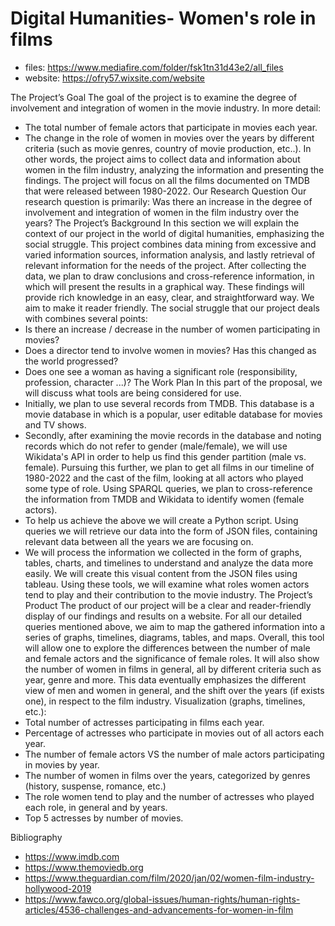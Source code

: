 # Digital Humanities- Women's role in films
- files: https://www.mediafire.com/folder/fsk1tn31d43e2/all_files
- website: https://ofry57.wixsite.com/website

The Project’s Goal
The goal of the project is to examine the degree of involvement and integration of women in the movie industry. In more detail:
* The total number of female actors that participate in movies each year.
* The change in the role of women in movies over the years by different criteria (such as movie genres, country of movie production, etc..).
In other words, the project aims to collect data and information about women in the film industry, analyzing the information and presenting the findings. The project will focus on all the films documented on TMDB that were released between 1980-2022.
Our Research Question
Our research question is primarily: 
Was there an increase in the degree of involvement and integration of women in the film industry over the years?
The Project’s Background
In this section we will explain the context of our project in the world of digital humanities, emphasizing the social struggle. This project combines data mining from excessive and varied information sources, information analysis, and lastly retrieval of relevant information for the needs of the project. After collecting the data, we plan to draw conclusions and cross-reference information, in which will present the results in a graphical way. These findings will provide rich knowledge in an easy, clear, and straightforward way. We aim to make it reader friendly.
The social struggle that our project deals with combines several points:
* Is there an increase / decrease in the number of women participating in movies?
* Does a director tend to involve women in movies? Has this changed as the world progressed?
* Does one see a woman as having a significant role (responsibility, profession, character ...)?
The Work Plan 
In this part of the proposal, we will discuss what tools are being considered for use.
* Initially, we plan to use several records from TMDB. This database is a movie database in which is a popular, user editable database for movies and TV shows.
* Secondly, after examining the movie records in the database and noting records which do not refer to gender (male/female), we will use Wikidata's API in order to help us find this gender partition (male vs. female). Pursuing this further, we plan to get all films in our timeline of 1980-2022 and the cast of the film, looking at all actors who played some type of role. Using SPARQL queries, we plan to cross-reference the information from TMDB and Wikidata to identify women (female actors).
* To help us achieve the above we will create a Python script. Using queries we will retrieve our data into the form of JSON files, containing relevant data between all the years we are focusing on.
* We will process the information we collected in the form of graphs, tables, charts, and timelines to understand and analyze the data more easily. We will create this visual content from the JSON files using tableau. Using these tools, we will examine what roles women actors tend to play and their contribution to the movie industry. 
The Project’s Product 
The product of our project will be a clear and reader-friendly display of our findings and results on a website. For all our detailed queries mentioned above, we aim to map the gathered information into a series of graphs, timelines, diagrams, tables, and maps. Overall, this tool will allow one to explore the differences between the number of male and female actors and the significance of female roles. It will also show the number of women in films in general, all by different criteria such as year, genre and more. This data eventually emphasizes the different view of men and women in general, and the shift over the years (if exists one), in respect to the film industry.
Visualization (graphs, timelines, etc.):
* Total number of actresses participating in films each year.
* Percentage of actresses who participate in movies out of all actors each year.
* The number of female actors VS the number of male actors participating in movies by year. 
* The number of women in films over the years, categorized by genres (history, suspense, romance, etc.)
* The role women tend to play and the number of actresses who played each role, in general and by years. 
* Top 5 actresses by number of movies.

Bibliography
- https://www.imdb.com
- https://www.themoviedb.org
- https://www.theguardian.com/film/2020/jan/02/women-film-industry-hollywood-2019
- https://www.fawco.org/global-issues/human-rights/human-rights-articles/4536-challenges-and-advancements-for-women-in-film

